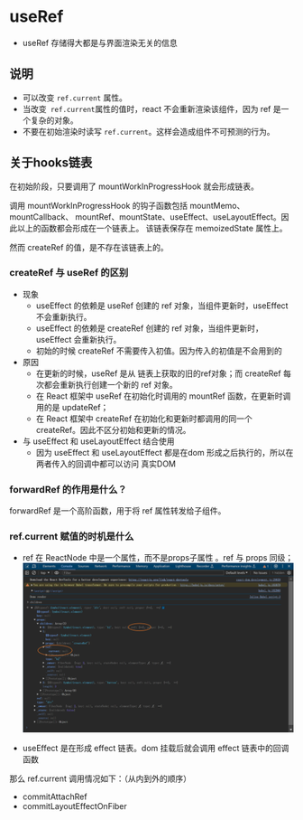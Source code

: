 # useRef

- useRef 存储得大都是与界面渲染无关的信息
## 说明
- 可以改变 `ref.current` 属性。
- 当改变` ref.current`属性的值时，react 不会重新渲染该组件，因为 ref 是一个复杂的对象。
- 不要在初始渲染时读写 `ref.current`。这样会造成组件不可预测的行为。



## 关于hooks链表
 在初始阶段，只要调用了 mountWorkInProgressHook 就会形成链表。

调用 mountWorkInProgressHook 的钩子函数包括 mountMemo、mountCallback、
mountRef、mountState、useEffect、useLayoutEffect。因此以上的函数都会形成在一个链表上。
该链表保存在 memoizedState 属性上。

然而 createRef 的值，是不存在该链表上的。

### createRef 与 useRef 的区别
- 现象
  - useEffect 的依赖是 useRef 创建的 ref 对象，当组件更新时，useEffect 不会重新执行。
  - useEffect 的依赖是 createRef 创建的 ref 对象，当组件更新时，useEffect 会重新执行。
  - 初始的时候 createRef 不需要传入初值。因为传入的初值是不会用到的
- 原因
  - 在更新的时候，useRef 是从 链表上获取的旧的ref对象；而 createRef 每次都会重新执行创建一个新的 ref 对象。
  - 在 React 框架中 useRef 在初始化时调用的 mountRef 函数，在更新时调用的是 updateRef；
  - 在 React 框架中 createRef 在初始化和更新时都调用的同一个 createRef。因此不区分初始和更新的情况。
- 与 useEffect 和 useLayoutEffect 结合使用
  - 因为 useEffect 和 useLayoutEffect 都是在dom 形成之后执行的，所以在两者传入的回调中都可以访问 真实DOM
### forwardRef 的作用是什么？
forwardRef 是一个高阶函数，用于将 ref 属性转发给子组件。

### ref.current 赋值的时机是什么

- ref 在 ReactNode 中是一个属性，而不是props子属性 。ref 与 props 同级；
![img.png](img.png)

- useEffect 是在形成 effect 链表。dom 挂载后就会调用 effect 链表中的回调函数


那么 ref.current 调用情况如下：（从内到外的顺序）

- commitAttachRef
- commitLayoutEffectOnFiber
